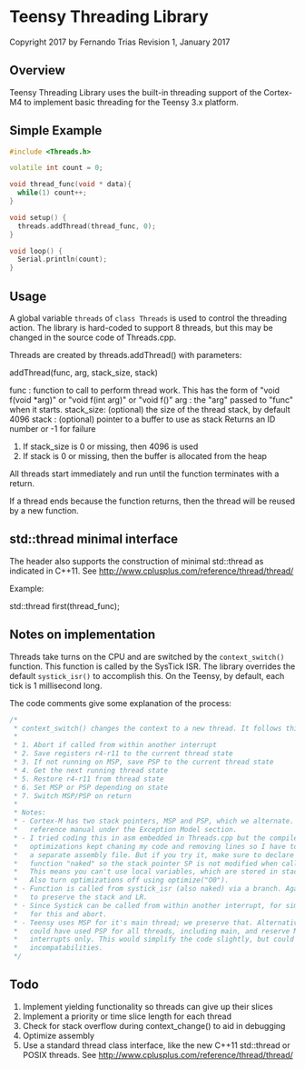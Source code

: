 Teensy Threading Library
===================================================

Copyright 2017 by Fernando Trias
Revision 1, January 2017

Overview
------------------------------

Teensy Threading Library uses the built-in threading support of the Cortex-M4
to implement basic threading for the Teensy 3.x platform.

Simple Example
------------------------------

```C++
#include <Threads.h>

volatile int count = 0;

void thread_func(void * data){
  while(1) count++;
}

void setup() {
  threads.addThread(thread_func, 0);
}

void loop() {
  Serial.println(count);
}
```

Usage
-----------------------------

A global variable `threads` of `class Threads` is used to control the threading
action. The library is hard-coded to support 8 threads, but this may be changed
in the source code of Threads.cpp.

Threads are created by threads.addThread() with parameters:

addThread(func, arg, stack_size, stack)

  func : function to call to perform thread work. This has the form of
         "void f(void *arg)" or "void f(int arg)" or "void f()"
  arg  : the "arg" passed to "func" when it starts.
  stack_size: (optional) the size of the thread stack, by default 4096
  stack : (optional) pointer to a buffer to use as stack
  Returns an ID number or -1 for failure

  1. If stack_size is 0 or missing, then 4096 is used
  2. If stack is 0 or missing, then the buffer is allocated from the heap

All threads start immediately and run until the function terminates with
a return.

If a thread ends because the function returns, then the thread will be reused
by a new function.

std::thread minimal interface
-----------------------------

The header also supports the construction of minimal std::thread as indicated 
in C++11. See http://www.cplusplus.com/reference/thread/thread/

Example:

  std::thread first(thread_func);

Notes on implementation
-----------------------------

Threads take turns on the CPU and are switched by the `context_switch()` function.
This function is called by the SysTick ISR. The library overrides the default
`systick_isr()` to accomplish this. On the Teensy, by default, each tick is 
1 millisecond long.

The code comments give some explanation of the process:

```C
/*
 * context_switch() changes the context to a new thread. It follows this strategy:
 *
 * 1. Abort if called from within another interrupt
 * 2. Save registers r4-r11 to the current thread state
 * 3. If not running on MSP, save PSP to the current thread state
 * 4. Get the next running thread state
 * 5. Restore r4-r11 from thread state
 * 6. Set MSP or PSP depending on state
 * 7. Switch MSP/PSP on return
 *
 * Notes:
 * - Cortex-M has two stack pointers, MSP and PSP, which we alternate. See the 
 *   reference manual under the Exception Model section.
 * - I tried coding this in asm embedded in Threads.cpp but the compiler
 *   optimizations kept chaning my code and removing lines so I have to use
 *   a separate assembly file. But if you try it, make sure to declare the
 *   function "naked" so the stack pointer SP is not modified when called.
 *   This means you can't use local variables, which are stored in stack. 
 *   Also turn optimizations off using optimize("O0").
 * - Function is called from systick_isr (also naked) via a branch. Again, this is
 *   to preserve the stack and LR.
 * - Since Systick can be called from within another interrupt, for simplicity, we check
 *   for this and abort.
 * - Teensy uses MSP for it's main thread; we preserve that. Alternatively, we
 *   could have used PSP for all threads, including main, and reserve MSP for
 *   interrupts only. This would simplify the code slightly, but could introduce
 *   incompatabilities.
 */
```

Todo
-----------------------------

1. Implement yielding functionality so threads can give up their slices
2. Implement a priority or time slice length for each thread
3. Check for stack overflow during context_change() to aid in debugging
4. Optimize assembly
5. Use a standard thread class interface, like the new C++11 std::thread
   or POSIX threads. See http://www.cplusplus.com/reference/thread/thread/